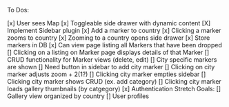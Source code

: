 To Dos:

[x] User sees Map
[x] Toggleable side drawer with dynamic content
    [X] Implement Sidebar plugin
[x] Add a marker to country
[x] Clicking a marker zooms to country
[x] Zooming to a country opens side drawer
[x] Store markers in DB
[x]  Can view page listing all Markers that have been dropped
    [] Clicking on a listing on Marker page displays details of that Marker
    [] CRUD functionality for Marker views (delete, edit)
[] City specific markers are shown
    [] Need button in sidebar to add city marker
    [] Clicking on city marker adjusts zoom + 2(1?)
    [] Clicking city marker empties sidebar
    [] Clicking city marker shows CRUD (ex. add category)
    [] Clicking city marker loads gallery thumbnails (by catgegory)
[x] Authentication
Stretch Goals:
[] Gallery view organized by country
[] User profiles